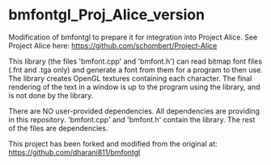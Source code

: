 # bmfontgl_Proj_Alice_version
Modification of bmfontgl to prepare it for integration into Project Alice. See Project Alice here: https://github.com/schombert/Project-Alice

This library (the files 'bmfont.cpp' and 'bmfont.h') can read bitmap font files (.fnt and .tga only) and generate a font from them for a program to then use. The library creates OpenGL textures containing each character. The final rendering of the text in a window is up to the program using the library, and is not done by the library.

There are NO user-provided dependencies. All dependencies are providing in this repository. 'bmfont.cpp' and 'bmfont.h' contain the library. The rest of the files are dependencies.

This project has been forked and modified from the original at: https://github.com/dharani811/bmfontgl
